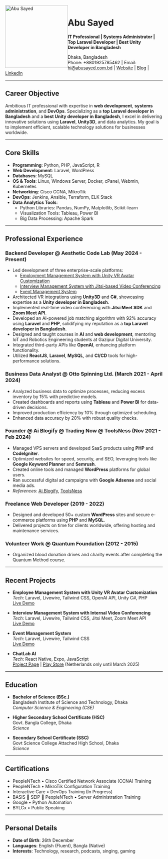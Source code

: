 <img src="https://abusayed.com.bd/wp-content/uploads/2021/09/Abu-Sayed.png" alt="Abu Sayed" style="float:left; width:200px; height:200px;">

# Abu Sayed

**IT Professional | Systems Administrator | Top Laravel Developer | Best Unity Developer in Bangladesh**

Dhaka, Bangladesh  
Phone: +8801925785462 | Email: [hi@abusayed.com.bd](mailto:hi@abusayed.com.bd) | [Website](https://abusayed.com.bd/) | [Blog](https://abu-sayed.medium.com/) | [LinkedIn](https://bd.linkedin.com/in/imabusayed)

---

## Career Objective

Ambitious IT professional with expertise in **web development**, **systems administration**, and **DevOps**. Specializing as a **top Laravel developer in Bangladesh** and a **best Unity developer in Bangladesh**, I excel in delivering innovative solutions using **Laravel**, **Unity3D**, and data analytics. My goal is to implement efficient, scalable technology solutions for businesses worldwide.

---

## Core Skills

- **Programming**: Python, PHP, JavaScript, R  
- **Web Development**: Laravel, WordPress  
- **Databases**: MySQL  
- **OS & Tools**: Linux, Windows Server, Docker, cPanel, Webmin, Kubernetes  
- **Networking**: Cisco CCNA, MikroTik  
- **DevOps**: Jenkins, Ansible, Terraform, ELK Stack  
- **Data Analytics Tools**:  
  - Python Libraries: Pandas, NumPy, Matplotlib, Scikit-learn  
  - Visualization Tools: Tableau, Power BI  
  - Big Data Processing: Apache Spark  

---

## Professional Experience

### Backend Developer @ Aesthetic Code Lab (May 2024 - Present)

- Led development of three enterprise-scale platforms:  
  - [Employment Management System with Unity VR Avatar Customization](https://japanskill.work)  
  - [Interview Management System with Jitsi-based Video Conferencing](https://interbrew.site)  
  - [Event Management System](https://event.hawaiialohaacademy.com)  
- Architected VR integrations using **Unity3D** and **C#**, showcasing expertise as a **Unity developer in Bangladesh**.  
- Implemented real-time video conferencing with **Jitsi Meet SDK** and **Zoom Meet API**.  
- Developed an AI-powered job matching algorithm with 92% accuracy using **Laravel** and **PHP**, solidifying my reputation as a **top Laravel developer in Bangladesh**.  
- Designed and taught courses in **AI** and **web development**, mentoring IoT and Robotics Engineering students at Gazipur Digital University.  
- Integrated third-party APIs like **OpenAI**, enhancing platform functionality.  
- Utilized **ReactJS**, **Laravel**, **MySQL**, and **CI/CD** tools for high-performance solutions.  

### Business Data Analyst @ Otto Spinning Ltd. (March 2021 - April 2024)

- Analyzed business data to optimize processes, reducing excess inventory by 15% with predictive models.  
- Created dashboards and reports using **Tableau** and **Power BI** for data-driven decisions.  
- Improved production efficiency by 10% through optimized scheduling.  
- Enhanced data accuracy by 20% with robust quality checks.  

### Founder @ Ai Blogify @ Trading Now @ ToolsNess (Nov 2021 - Feb 2024)

- Managed VPS servers and developed SaaS products using **PHP** and **CodeIgniter**.  
- Optimized websites for speed, security, and SEO, leveraging tools like **Google Keyword Planner** and **Semrush**.  
- Created online tools and managed **WordPress** platforms for global users.  
- Ran successful digital ad campaigns with **Google Adsense** and social media ads.  
- *References*: [Ai Blogify](https://cutt.ly/Aw6kqQUP), [ToolsNess](https://cutt.ly/MwcKmoeR)  

### Freelance Web Developer (2019 - 2022)

- Designed and developed 50+ custom **WordPress** sites and secure e-commerce platforms using **PHP** and **MySQL**.  
- Delivered projects on time for clients worldwide, offering hosting and maintenance services.  

### Volunteer Work @ Quantum Foundation (2012 - 2015)

- Organized blood donation drives and charity events after completing the Quantum Method course.  

---

## Recent Projects

- **Employee Management System with Unity VR Avatar Customization**  
  *Tech*: Laravel, Livewire, Tailwind CSS, OpenAI API, Unity C#, PHP  
  [Live Demo](https://japanskill.work)  

- **Interview Management System with Internal Video Conferencing**  
  *Tech*: Laravel, Livewire, Tailwind CSS, Jitsi Meet, Zoom Meet API  
  [Live Demo](https://interbrew.site)  

- **Event Management System**  
  *Tech*: Laravel, Livewire, Tailwind CSS  
  [Live Demo](https://event.hawaiialohaacademy.com)  

- **ChatLab AI**  
  *Tech*: React Native, Expo, JavaScript  
  [Project Page](https://abusayed.com.bd/projects/chatlab-ai/) | [Play Store](#) (Netherlands only until March 2025)  

---

## Education

- **Bachelor of Science (BSc.)**  
  Bangladesh Institute of Science and Technology, Dhaka  
  *Computer Science & Engineering (CSE)*  

- **Higher Secondary School Certificate (HSC)**  
  Govt. Bangla College, Dhaka  
  *Science*  

- **Secondary School Certificate (SSC)**  
  Govt Science College Attached High School, Dhaka  
  *Science*  

---

## Certifications

- PeopleNTech • Cisco Certified Network Associate (CCNA) Training  
- PeopleNTech • MikroTik Configuration Training  
- Interactive Care • DevOps Training (In Progress)  
- BASIS 🤝 SEIP 🤝 PeopleNTech • Server Administration Training  
- Google • Python Automation  
- BYLCx • Public Speaking  

---

## Personal Details

- **Date of Birth**: 26th December  
- **Languages**: English (Fluent), Bangla (Native)  
- **Interests**: Technology, research, podcasts, singing, gaming  
